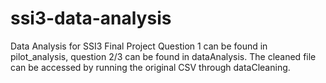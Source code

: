 # ssi3-data-analysis
 Data Analysis for SSI3 Final Project
Question 1 can be found in pilot_analysis, question 2/3 can be found in dataAnalysis. The cleaned file can be accessed by running the original CSV through dataCleaning. 
